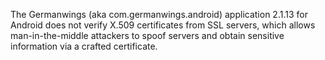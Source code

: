 The Germanwings (aka com.germanwings.android) application 2.1.13 for Android does not verify X.509 certificates from SSL servers, which allows man-in-the-middle attackers to spoof servers and obtain sensitive information via a crafted certificate.